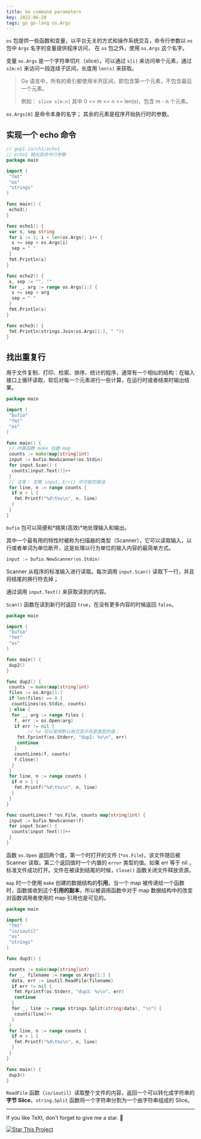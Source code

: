 ```yaml
---
title: Go command parameters
key: 2022-06-28
tags: go go-lang os.Args
---
```


`os` 包提供一些函数和变量，以平台无关的方式和操作系统交互，命令行参数以 `os` 包中 `Args` 名字的变量提供程序访问， 在 `os` 包之外，使用 `os.Args` 这个名字。

<!--more-->

变量 `os.Args` 是一个字符串切片（slice）。可以通过 `s[i]` 来访问单个元素，通过 `s[m:n]` 来访问一段连续子区间，长度用 `len(s)` 来获取。

> Go 语言中，所有的索引都使用半开区间，即包含第一个元素，不包含最后一个元素。
>
> 例如： `slice s[m:n]` 其中 0 <= m <= n <= len(s)，包含 m - n 个元素。

`os.Args[0]` 是命令本身的名字； 其余的元素是程序开始执行时的参数。

## 实现一个 echo 命令

```go
// gop1.io/ch1/echo1
// echo1 输出其命令行参数
package main

import (
 "fmt"
 "os"
 "strings"
)

func main() {
 echo3()
}

func echo1() {
 var s, sep string
 for i := 1; i < len(os.Args); i++ {
  s += sep + os.Args[i]
  sep = " "
 }
 fmt.Println(s)
}

func echo2() {
 s, sep := "", ""
 for _, arg := range os.Args[1:] {
  s += sep + arg
  sep = " "
 }
 fmt.Println(s)
}

func echo3() {
 fmt.Println(strings.Join(os.Args[1:], " "))
}

```

## 找出重复行

用于文件复制、打印、检索、排序、统计的程序，通常有一个相似的结构：在输入接口上循环读取，软后对每一个元素进行一些计算，在运行时或者结束时输出结果。

```go
package main

import (
 "bufio"
 "fmt"
 "os"
)

func main() {
 // 内置函数 make 创建 map
 counts := make(map[string]int)
 input := bufio.NewScanner(os.Stdin)
 for input.Scan() {
  counts[input.Text()]++
 }
 // 注意： 忽略 input。Err() 中可能的错误
 for line, n := range counts {
  if n > 1 {
   fmt.Printf("%d\t%s\n", n, line)
  }
 }
}

```

`bufio` 包可以简便和*搞笑(高效)*地处理输入和输出。

其中一个最有用的特性时被称为扫描器的类型（Scanner），它可以读取输入，以行或者单词为单位断开，这是处理以行为单位的输入内容的最简单方式。

```go
input := bufio.NewScanner(os.Stdin)
```

Scanner 从程序的标准输入进行读取。每次调用 `input.Scan()` 读取下一行，并且将结尾的换行符去掉；

通过调用 `input.Text()` 来获取读到的内容。

`Scan()` 函数在读到新行时返回 `true`，在没有更多内容的时候返回 `false`。

```go
package main

import (
 "bufio"
 "fmt"
 "os"
)

func main() {
 dup2()
}

func dup2() {
 counts := make(map[string]int)
 files := os.Args[1:]
 if len(files) == 0 {
  countLines(os.Stdin, counts)
 } else {
  for _, arg := range files {
   f, err := os.Open(arg)
   if err != nil {
        // %v 可以使用默认格式显示任意类型的值；
    fmt.Fprintf(os.Stderr, "dup2: %v\n", err)
    continue
   }
   countLines(f, counts)
   f.Close()
  }
 }
 for line, n := range counts {
  if n > 1 {
   fmt.Printf("%d\t%s\n", n, line)
  }
 }
}

func countLines(f *os.File, counts map[string]int) {
 input := bufio.NewScanner(f)
 for input.Scan() {
  counts[input.Text()]++
 }
}

```

函数 `os.Open` 返回两个值，第一个时打开的文件 (`*os.File`)，该文件随后被 Scanner 读取。第二个返回值时一个内置的 `error` 类型的值。如果 err 等于 nil ，标准文件成功打开。文件在被读到结尾的时候，`Close()` 函数关闭文件释放资源。

`map` 时一个使用 `make` 创建的数据结构的**引用**。当一个 map 被传递给一个函数时，函数接收到这个**引用的副本**，所以被调用函数中对于 map 数据结构中的改变对函数调用者使用的 map 引用也是可见的。

```go
package main

import (
 "fmt"
 "io/ioutil"
 "os"
 "strings"
)

func dup3() {

 counts := make(map[string]int)
 for _, filename := range os.Args[1:] {
  data, err := ioutil.ReadFile(filename)
  if err != nil {
   fmt.Fprintf(os.Stderr, "dup3: %v\n", err)
   continue
  }
  for _, line := range strings.Split(string(data), "\n") {
   counts[line]++
  }
 }
 for line, n := range counts {
  if n > 1 {
   fmt.Printf("%d\t%s\n", n, line)
  }
 }
}

func main() {
 dup3()
}

```

`ReadFile` 函数（`io/ioutil`）读取整个文件的内容，返回一个可以转化成字符串的**字节 Slice**。`string.Split` 函数将一个字符串分割为一个由字符串组成的 Slice。

---

If you like TeXt, don't forget to give me a star. :star2:

[![Star This Project](https://img.shields.io/github/stars/kitian616/jekyll-TeXt-theme.svg?label=Stars&style=social)](https://github.com/kitian616/jekyll-TeXt-theme/)
